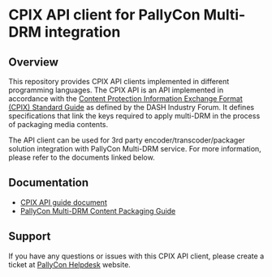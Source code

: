 # CPIX API client for PallyCon Multi-DRM integration

## Overview

This repository provides CPIX API clients implemented in different programming languages. The CPIX API is an API implemented in accordance with the [Content Protection Information Exchange Format (CPIX) Standard Guide](https://dashif.org/docs/CPIX2.1/HTML/Index.html) as defined by the DASH Industry Forum. It defines specifications that link the keys required to apply multi-DRM in the process of packaging media contents.

The API client can be used for 3rd party encoder/transcoder/packager solution integration with PallyCon Multi-DRM service. For more information, please refer to the documents linked below.

## Documentation

- [CPIX API guide document](https://pallycon.com/docs/en/multidrm/packaging/cpix-api/)
- [PallyCon Multi-DRM Content Packaging Guide](https://pallycon.com/docs/en/multidrm/packaging/)

## Support

If you have any questions or issues with this CPIX API client, please create a ticket at [PallyCon Helpdesk](https://pallycon.zendesk.com) website.
